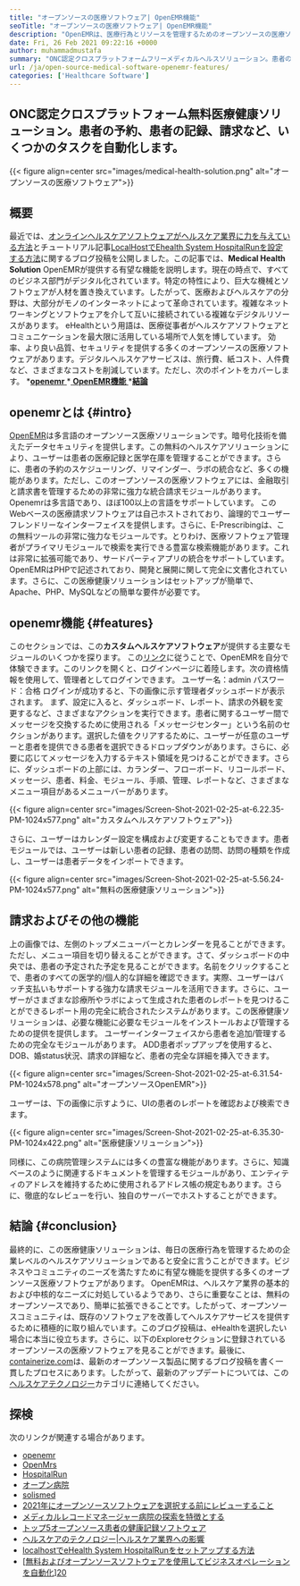 ```yaml
---
title: "オープンソースの医療ソフトウェア| OpenEMR機能" 
seoTitle: "オープンソースの医療ソフトウェア| OpenEMR機能" 
description: "OpenEMRは、医療行為とリソースを管理するためのオープンソースの医療ソフトウェアです。このブログ投稿を行って、その重要な機能について学びます。" 
date: Fri, 26 Feb 2021 09:22:16 +0000
author: muhammadmustafa
summary: "ONC認定クロスプラットフォームフリーメディカルヘルスソリューション。患者の予約、患者の記録、請求など、いくつかのタスクを自動化します。" 
url: /ja/open-source-medical-software-openemr-features/
categories: ['Healthcare Software']
---
```


## ONC認定クロスプラットフォーム無料医療健康ソリューション。患者の予約、患者の記録、請求など、いくつかのタスクを自動化します。

{{< figure align=center src="images/medical-health-solution.png" alt="オープンソースの医療ソフトウェア">}}


## 概要
最近では、[オンラインヘルスケアソフトウェアがヘルスケア業界に力を与えている方法][1]とチュートリアル記事[LocalHostでEhealth System HospitalRunを設定する方法][2]に関するブログ投稿を公開しました。この記事では、**Medical Health Solution**  OpenEMRが提供する有望な機能を説明します。現在の時点で、すべてのビジネス部門がデジタル化されています。特定の特性により、巨大な機械とソフトウェアが人材を置き換えています。したがって、医療およびヘルスケアの分野は、大部分がモノのインターネットによって革命されています。複雑なネットワーキングとソフトウェアを介して互いに接続されている複雑なデジタルリソースがあります。 eHealthという用語は、医療従事者がヘルスケアソフトウェアとコミュニケーションを最大限に活用している場所で人気を博しています。
効率、より良い品質、セキュリティを提供する多くのオープンソースの医療ソフトウェアがあります。デジタルヘルスケアサービスは、旅行費、紙コスト、人件費など、さまざまなコストを削減しています。ただし、次のポイントをカバーします。
  *[**openemr** ][3]
  *[ **OpenEMR機能** ][4]
  *[**結論**][5]

## openemrとは {#intro}
[OpenEMR][6]は多言語のオープンソース医療ソリューションです。暗号化技術を備えたデータセキュリティを提供します。この無料のヘルスケアソリューションにより、ユーザーは患者の医療記録と医学在庫を管理することができます。さらに、患者の予約のスケジューリング、リマインダー、ラボの統合など、多くの機能があります。ただし、このオープンソースの医療ソフトウェアには、金融取引と請求書を管理するための非常に強力な統合請求モジュールがあります。Openemrは多言語であり、ほぼ100以上の言語をサポートしています。
このWebベースの医療請求ソフトウェアは自己ホストされており、論理的でユーザーフレンドリーなインターフェイスを提供します。さらに、E-Prescribingは、この無料ツールの非常に強力なモジュールです。とりわけ、医療ソフトウェア管理者がプライマリモジュールで検索を実行できる豊富な検索機能があります。これは非常に拡張可能であり、サードパーティアプリの統合をサポートしています。 OpenEMRはPHPで記述されており、開発と展開に関して完全に文書化されています。さらに、この医療健康ソリューションはセットアップが簡単で、Apache、PHP、MySQLなどの簡単な要件が必要です。

## openemr機能 {#features}
このセクションでは、この**カスタムヘルスケアソフトウェア**が提供する主要なモジュールのいくつかを探ります。
この[リンク][7]に従うことで、OpenEMRを自分で体験できます。このリンクを開くと、ログインページに着陸します。次の資格情報を使用して、管理者としてログインできます。
ユーザー名：admin
パスワード：合格
ログインが成功すると、下の画像に示す管理者ダッシュボードが表示されます。
まず、設定に入ると、ダッシュボード、レポート、請求の外観を変更するなど、さまざまなアクションを実行できます。患者に関するユーザー間でメッセージを交換するために使用される「メッセージセンター」という名前のセクションがあります。選択した値をクリアするために、ユーザーが任意のユーザーと患者を提供できる患者を選択できるドロップダウンがあります。さらに、必要に応じてメッセージを入力するテキスト領域を見つけることができます。さらに、ダッシュボードの上部には、カランダー、フローボード、リコールボード、メッセージ、患者、料金、モジュール、手順、管理、レポートなど、さまざまなメニュー項目があるメニューバーがあります。

{{< figure align=center src="images/Screen-Shot-2021-02-25-at-6.22.35-PM-1024x577.png" alt="カスタムヘルスケアソフトウェア">}}

さらに、ユーザーはカレンダー設定を構成および変更することもできます。患者モジュールでは、ユーザーは新しい患者の記録、患者の訪問、訪問の種類を作成し、ユーザーは患者データをインポートできます。

{{< figure align=center src="images/Screen-Shot-2021-02-25-at-5.56.24-PM-1024x577.png" alt="無料の医療健康ソリューション">}}


## 請求およびその他の機能
上の画像では、左側のトップメニューバーとカレンダーを見ることができます。ただし、メニュー項目を切り替えることができます。さて、ダッシュボードの中央では、患者の予定された予定を見ることができます。名前をクリックすることで、患者のすべての医学的/個人的な詳細を確認できます。実際、ユーザーはバッチ支払いもサポートする強力な請求モジュールを活用できます。さらに、ユーザーがさまざまな診療所やラボによって生成された患者のレポートを見つけることができるレポート用の完全に統合されたシステムがあります。この医療健康ソリューションは、必要な機能に必要なモジュールをインストールおよび管理するための提供を提供します。
ユーザーインターフェイスから患者を追加/管理するための完全なモジュールがあります。 ADD患者ポップアップを使用すると、DOB、婚status状況、請求の詳細など、患者の完全な詳細を挿入できます。

{{< figure align=center src="images/Screen-Shot-2021-02-25-at-6.31.54-PM-1024x578.png" alt="オープンソースOpenEMR">}}

ユーザーは、下の画像に示すように、UIの患者のレポートを確認および検索できます。

{{< figure align=center src="images/Screen-Shot-2021-02-25-at-6.35.30-PM-1024x422.png" alt="医療健康ソリューション">}}

同様に、この病院管理システムには多くの豊富な機能があります。さらに、知識ベースのように関連するドキュメントを管理するモジュールがあり、エンティティのアドレスを維持するために使用されるアドレス帳の規定もあります。さらに、徹底的なレビューを行い、独自のサーバーでホストすることができます。

## 結論 {#conclusion}
最終的に、この医療健康ソリューションは、毎日の医療行為を管理するための企業レベルのヘルスケアソリューションであると安全に言うことができます。ビジネスやコミュニティのニーズを満たすために有望な機能を提供する多くのオープンソース医療ソフトウェアがあります。 OpenEMRは、ヘルスケア業界の基本的および中核的なニーズに対処しているようであり、さらに重要なことは、無料のオープンソースであり、簡単に拡張できることです。したがって、オープンソースコミュニティは、既存のソフトウェアを改善してヘルスケアサービスを提供するために積極的に取り組んでいます。このブログ投稿は、eHealthを選択したい場合に本当に役立ちます。さらに、以下のExploreセクションに登録されているオープンソースの医療ソフトウェアを見ることができます。最後に、[containerize.com][8]は、最新のオープンソース製品に関するブログ投稿を書く一貫したプロセスにあります。したがって、最新のアップデートについては、この[ヘルスケアテクノロジー][9]カテゴリに連絡してください。

## 探検
次のリンクが関連する場合があります。
  * [openemr][10]
  * [OpenMrs][11]
  * [HospitalRun][12]
  * [オープン病院][13]
  * [solismed][14]
  * [2021年にオープンソースソフトウェアを選択する前にレビューすること][15]
  * [メディカルレコードマネージャー病院の探索を特徴とする][16]
  * [トップ5オープンソース患者の健康記録ソフトウェア][17]
  * [ヘルスケアのテクノロジー|ヘルスケア業界への影響][18]
  * [localhostでeHealth System HospitalRunをセットアップする方法][2]
  * [[無料およびオープンソースソフトウェアを使用してビジネスオペレーションを自動化][19]][20]

  
[1]: https://blog.containerize.com/2021/02/12/how-online-healthcare-software-empowers-healthcare-industry/
[2]: https://blog.containerize.com/healthcare-software/how-to-install-hospitalrun-hospital-management-system/
[3]: #intro
[4]: #features
[5]: #Conclusion
[6]: https://products.containerize.com/healthcare-technologies/openemr
[7]: https://demo.openemr.io/openemr
[8]: https://www.containerize.com/
[9]: https://products.containerize.com/health-care-technologies
[10]: https://products.containerize.com/health-care-technologies/openemr
[11]: https://products.containerize.com/health-care-technologies/openmrs
[12]: https://products.containerize.com/healthcare-technologies/hospitalrun
[13]: https://products.containerize.com/healthcare-technologies/open-hospital
[14]: https://products.containerize.com/healthcare-technologies/solismed
[15]: https://blog.containerize.com/cmdb-software/things-to-review-before-opting-open-source-software-in-2021/
[16]: https://blog.containerize.com/healthcare-software/features-exploration-of-medical-record-manager-hospitalrun/
[17]: https://blog.containerize.com/2021/03/05/top-5-open-source-patient-record-management-software/
[18]: https://blog.containerize.com/2021/02/12/technology-in-healthcare-impact-on-healthcare-industry/
[19]: https://blog.containerize.com/blogging/automate-business-operations-using-open-source-software/
[20]: https://blog.containerize.com/healthcare-software/how-to-install-hospitalrun-hospital-management-system/
